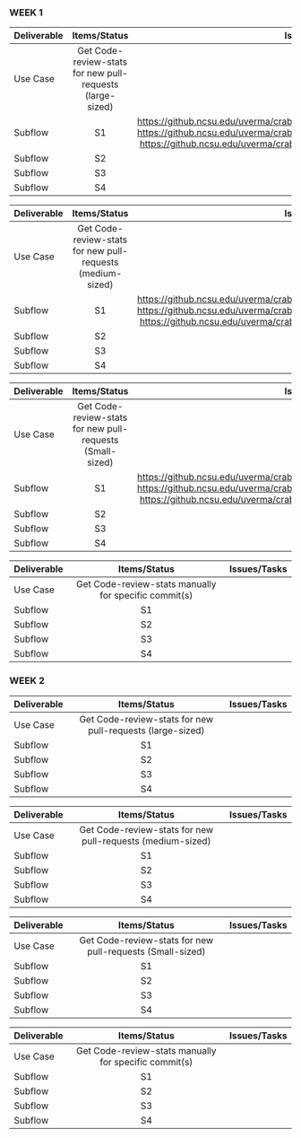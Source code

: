 ### WEEK 1

| Deliverable        |Items/Status                                               | Issues/Tasks  |
| -------------------|:---------------------------------------------------------:| -------------:|
| Use Case           | Get Code-review-stats for new pull-requests (large-sized) |  |
| Subflow            | S1                                                        | https://github.ncsu.edu/uverma/crabot/issues/2, https://github.ncsu.edu/uverma/crabot/issues/3, https://github.ncsu.edu/uverma/crabot/issues/5|
| Subflow            | S2      |     |
| Subflow            | S3      |     |
| Subflow            | S4      |     |

| Deliverable        |Items/Status                                               | Issues/Tasks  |
| -------------------|:---------------------------------------------------------:| -------------:|
| Use Case           | Get Code-review-stats for new pull-requests (medium-sized) |  |
| Subflow            | S1                                                        | https://github.ncsu.edu/uverma/crabot/issues/2, https://github.ncsu.edu/uverma/crabot/issues/3, https://github.ncsu.edu/uverma/crabot/issues/5  |
| Subflow            | S2      |     |
| Subflow            | S3      |     |
| Subflow            | S4      |     |

| Deliverable        |Items/Status                                               | Issues/Tasks  |
| -------------------|:---------------------------------------------------------:| -------------:|
| Use Case           | Get Code-review-stats for new pull-requests (Small-sized) |  |
| Subflow            | S1                                                        | https://github.ncsu.edu/uverma/crabot/issues/2, https://github.ncsu.edu/uverma/crabot/issues/3, https://github.ncsu.edu/uverma/crabot/issues/5     |
| Subflow            | S2      |     |
| Subflow            | S3      |     |
| Subflow            | S4      |     |

| Deliverable        |Items/Status                                               | Issues/Tasks  |
| -------------------|:---------------------------------------------------------:| -------------:|
| Use Case           | Get Code-review-stats manually for specific commit(s) |  |
| Subflow            | S1                                                        |      |
| Subflow            | S2      |     |
| Subflow            | S3      |     |
| Subflow            | S4      |     |



### WEEK 2

| Deliverable        |Items/Status                                               | Issues/Tasks  |
| -------------------|:---------------------------------------------------------:| -------------:|
| Use Case           | Get Code-review-stats for new pull-requests (large-sized) |  |
| Subflow            | S1                                                        |    |
| Subflow            | S2      |     |
| Subflow            | S3      |     |
| Subflow            | S4      |     |

| Deliverable        |Items/Status                                               | Issues/Tasks  |
| -------------------|:---------------------------------------------------------:| -------------:|
| Use Case           | Get Code-review-stats for new pull-requests (medium-sized) |  |
| Subflow            | S1                                                        |    |
| Subflow            | S2      |     |
| Subflow            | S3      |     |
| Subflow            | S4      |     |

| Deliverable        |Items/Status                                               | Issues/Tasks  |
| -------------------|:---------------------------------------------------------:| -------------:|
| Use Case           | Get Code-review-stats for new pull-requests (Small-sized) |  |
| Subflow            | S1                                                        |    |
| Subflow            | S2      |     |
| Subflow            | S3      |     |
| Subflow            | S4      |     |

| Deliverable        |Items/Status                                               | Issues/Tasks  |
| -------------------|:---------------------------------------------------------:| -------------:|
| Use Case           | Get Code-review-stats manually for specific commit(s) |  |
| Subflow            | S1                                                        |      |
| Subflow            | S2      |     |
| Subflow            | S3      |     |
| Subflow            | S4      |     |

